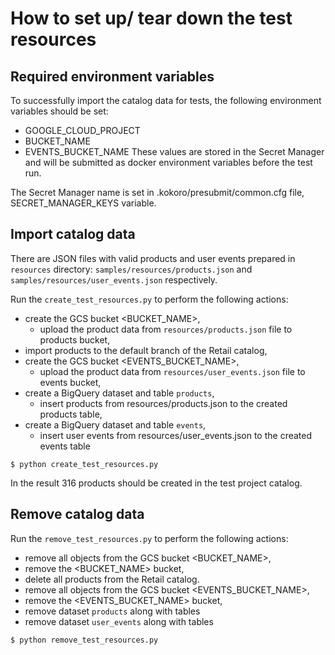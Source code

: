 # How to set up/ tear down the test resources

## Required environment variables

To successfully import the catalog data for tests, the following environment variables should be set:
 - GOOGLE_CLOUD_PROJECT 
 - BUCKET_NAME
 - EVENTS_BUCKET_NAME
These values are stored in the Secret Manager and will be submitted as 
   docker environment variables before the test run.
   
The Secret Manager name is set in .kokoro/presubmit/common.cfg file, SECRET_MANAGER_KEYS variable.

## Import catalog data

There are JSON files with valid products and user events prepared in `resources` directory:
`samples/resources/products.json` and `samples/resources/user_events.json` respectively.

Run the `create_test_resources.py` to perform the following actions:
   - create the GCS bucket <BUCKET_NAME>, 
      - upload the product data from `resources/products.json` file to products bucket,
   - import products to the default branch of the Retail catalog,
   - create the GCS bucket <EVENTS_BUCKET_NAME>, 
      - upload the product data from `resources/user_events.json` file to events bucket,
   - create a BigQuery dataset and table `products`,
      - insert products from resources/products.json to the created products table,
   - create a BigQuery dataset and table `events`,
      - insert user events from resources/user_events.json to the created events table
  

```
$ python create_test_resources.py
```

In the result 316 products should be created in the test project catalog.


## Remove catalog data

Run the `remove_test_resources.py` to perform the following actions:
   - remove all objects from the GCS bucket <BUCKET_NAME>, 
   - remove the <BUCKET_NAME> bucket,
   - delete all products from the Retail catalog.
   - remove all objects from the GCS bucket <EVENTS_BUCKET_NAME>, 
   - remove the <EVENTS_BUCKET_NAME> bucket,
   - remove dataset `products` along with tables
   - remove dataset `user_events` along with tables 

```
$ python remove_test_resources.py
```